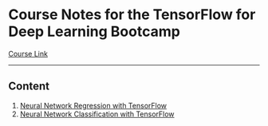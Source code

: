 # Course Notes for the TensorFlow for Deep Learning Bootcamp

[Course Link](https://www.udemy.com/course/tensorflow-developer-certificate-machine-learning-zero-to-mastery/)

---

## Content

1. [Neural Network Regression with TensorFlow](./nn_regression/README.md)
2. [Neural Network Classification with TensorFlow](./nn_classification/README.md)

